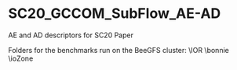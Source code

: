 # SC20_GCCOM_SubFlow_AE-AD
AE and AD descriptors for SC20 Paper

Folders for the benchmarks run on the BeeGFS cluster:
\IOR
\bonnie
\ioZone


